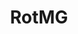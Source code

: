 ---
title: RotMG
crosslinks:
- place
- RotMGDLS
- REEEEEEEEEE
- xkcd
- titlegore
- rotmggonewild
- rotmgtradingpost
- osugame
- RotMGBuffItems
- DarzasDominion
- modnews
- 2007scape
- AskReddit
- BuffHydra
- gaming
- mildlyinteresting
- ProCSS
- AMAAggregator
---